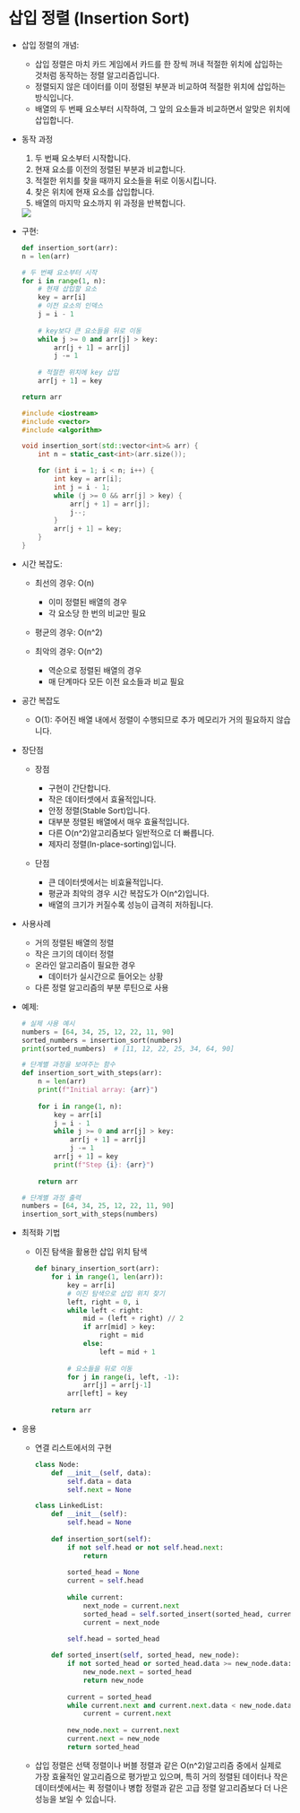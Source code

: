 # 삽입 정렬 (Insertion Sort)

* 삽입 정렬의 개념:
    * 삽입 정렬은 마치 카드 게임에서 카드를 한 장씩 꺼내 적절한 위치에 삽입하는 것처럼 동작하는 정렬 알고리즘입니다.
    * 정렬되지 않은 데이터를 이미 정렬된 부분과 비교하여 적절한 위치에 삽입하는 방식입니다.
    * 배열의 두 번째 요소부터 시작하여, 그 앞의 요소들과 비교하면서 알맞은 위치에 삽입합니다.

* 동작 과정
    1. 두 번째 요소부터 시작합니다.
    2. 현재 요소를 이전의 정렬된 부분과 비교합니다.
    3. 적절한 위치를 찾을 때까지 요소들을 뒤로 이동시킵니다.
    4. 찾은 위치에 현재 요소를 삽입합니다.
    5. 배열의 마지막 요소까지 위 과정을 반복합니다.

    <img src="https://velog.velcdn.com/images/wisdom-one/post/af7786a7-9dad-4a25-aff8-214f3c911a0f/image.gif">

* 구현:
    ```python
    def insertion_sort(arr):
    n = len(arr)
    
    # 두 번째 요소부터 시작
    for i in range(1, n):
        # 현재 삽입할 요소
        key = arr[i]
        # 이전 요소의 인덱스
        j = i - 1
        
        # key보다 큰 요소들을 뒤로 이동
        while j >= 0 and arr[j] > key:
            arr[j + 1] = arr[j]
            j -= 1
        
        # 적절한 위치에 key 삽입
        arr[j + 1] = key
    
    return arr
    ```
    ```cpp
    #include <iostream>
    #include <vector>
    #include <algorithm>

    void insertion_sort(std::vector<int>& arr) {
        int n = static_cast<int>(arr.size());

        for (int i = 1; i < n; i++) {
            int key = arr[i];
            int j = i - 1;
            while (j >= 0 && arr[j] > key) {
                arr[j + 1] = arr[j];
                j--;
            }
            arr[j + 1] = key;
        }
    }
    ```

* 시간 복잡도:
    * 최선의 경우: O(n)
        - 이미 정렬된 배열의 경우
        - 각 요소당 한 번의 비교만 필요

    * 평균의 경우: O(n^2)
    * 최악의 경우: O(n^2)
        - 역순으로 정렬된 배열의 경우
        - 매 단계마다 모든 이전 요소들과 비교 필요

* 공간 복잡도
    - O(1): 주어진 배열 내에서 정렬이 수행되므로 추가 메모리가 거의 필요하지 않습니다.

* 장단점
    * 장점
        - 구현이 간단합니다.
        - 작은 데이터셋에서 효율적입니다.
        - 안정 정렬(Stable Sort)입니다.
        - 대부분 정렬된 배열에서 매우 효율적입니다.
        - 다른 O(n^2)알고리즘보다 일반적으로 더 빠릅니다.
        - 제자리 정렬(In-place-sorting)입니다.

    * 단점
        - 큰 데이터셋에서는 비효율적입니다.
        - 평균과 최악의 경우 시간 복잡도가 O(n^2)입니다.
        - 배열의 크기가 커질수록 성능이 급격히 저하됩니다.

* 사용사례
    - 거의 정렬된 배열의 정렬
    - 작은 크기의 데이터 정렬
    - 온라인 알고리즘이 필요한 경우
        - 데이터가 실시간으로 들어오는 상황
    - 다른 정렬 알고리즘의 부분 루틴으로 사용

* 예제:
    ```python
    # 실제 사용 예시
    numbers = [64, 34, 25, 12, 22, 11, 90]
    sorted_numbers = insertion_sort(numbers)
    print(sorted_numbers)  # [11, 12, 22, 25, 34, 64, 90]

    # 단계별 과정을 보여주는 함수
    def insertion_sort_with_steps(arr):
        n = len(arr)
        print(f"Initial array: {arr}")
        
        for i in range(1, n):
            key = arr[i]
            j = i - 1
            while j >= 0 and arr[j] > key:
                arr[j + 1] = arr[j]
                j -= 1
            arr[j + 1] = key
            print(f"Step {i}: {arr}")
        
        return arr

    # 단계별 과정 출력
    numbers = [64, 34, 25, 12, 22, 11, 90]
    insertion_sort_with_steps(numbers)
    ```

* 최적화 기법
    - 이진 탐색을 활용한 삽입 위치 탐색
        ```python
        def binary_insertion_sort(arr):
            for i in range(1, len(arr)):
                key = arr[i]
                # 이진 탐색으로 삽입 위치 찾기
                left, right = 0, i
                while left < right:
                    mid = (left + right) // 2
                    if arr[mid] > key:
                        right = mid
                    else:
                        left = mid + 1
                        
                # 요소들을 뒤로 이동
                for j in range(i, left, -1):
                    arr[j] = arr[j-1]
                arr[left] = key
            
            return arr
        ```

* 응용
    - 연결 리스트에서의 구현
        ```python
        class Node:
            def __init__(self, data):
                self.data = data
                self.next = None

        class LinkedList:
            def __init__(self):
                self.head = None
            
            def insertion_sort(self):
                if not self.head or not self.head.next:
                    return
                
                sorted_head = None
                current = self.head
                
                while current:
                    next_node = current.next
                    sorted_head = self.sorted_insert(sorted_head, current)
                    current = next_node
                
                self.head = sorted_head

            def sorted_insert(self, sorted_head, new_node):
                if not sorted_head or sorted_head.data >= new_node.data:
                    new_node.next = sorted_head
                    return new_node
                
                current = sorted_head
                while current.next and current.next.data < new_node.data:
                    current = current.next
                    
                new_node.next = current.next
                current.next = new_node
                return sorted_head
        ```

    - 삽입 정렬은 선택 정렬이나 버블 정렬과 같은 O(n^2)알고리즘 중에서 실제로 가장 효율적인 알고리즘으로 평가받고 있으며,
    특히 거의 정렬된 데이터나 작은 데이터셋에서는 퀵 정렬이나 병합 정렬과 같은 고급 정렬 알고리즘보다 더 나은 성능을 보일 수 있습니다.